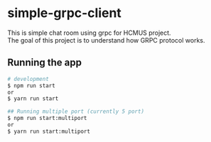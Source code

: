 # simple-grpc-client

This is simple chat room using grpc for HCMUS project. <br>
The goal of this project is to understand how GRPC protocol works.

## Running the app

```bash
# development
$ npm run start
or
$ yarn run start

## Running multiple port (currently 5 port)
$ npm run start:multiport
or
$ yarn run start:multiport
